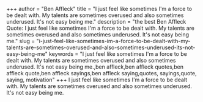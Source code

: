 +++
author = "Ben Affleck"
title = "I just feel like sometimes I'm a force to be dealt with. My talents are sometimes overused and also sometimes underused. It's not easy being me."
description = "the best Ben Affleck Quote: I just feel like sometimes I'm a force to be dealt with. My talents are sometimes overused and also sometimes underused. It's not easy being me."
slug = "i-just-feel-like-sometimes-im-a-force-to-be-dealt-with-my-talents-are-sometimes-overused-and-also-sometimes-underused-its-not-easy-being-me"
keywords = "I just feel like sometimes I'm a force to be dealt with. My talents are sometimes overused and also sometimes underused. It's not easy being me.,ben affleck,ben affleck quotes,ben affleck quote,ben affleck sayings,ben affleck saying,quotes, sayings,quote, saying, motivation"
+++
I just feel like sometimes I'm a force to be dealt with. My talents are sometimes overused and also sometimes underused. It's not easy being me.
